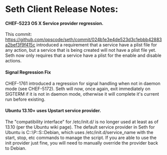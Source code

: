 <!---
This file is reset every time a new release is done. The contents of this file are for the currently unreleased version.

Example Note:

## Example Heading
Details about the thing that changed that needs to get included in the Release Notes in markdown.
-->
# Seth Client Release Notes:

#### CHEF-5223 OS X Service provider regression.

This commit: https://github.com/opscode/seth/commit/024b1e3e4de523d3c1ebbb42883a2bef3f9f415c
introduced a requirement that a service have a plist file for any
action, but a service that is being created will not have a plist file
yet. Seth now only requires that a service have a plist for the enable
and disable actions.

#### Signal Regression Fix

CHEF-1761 introduced a regression for signal handling when not in daemon mode
(see CHEF-5172). Seth will now, once again, exit immediately on SIGTERM if it
is not in daemon mode, otherwise it will complete it's current run before
existing.

#### Ubuntu 13.10+ uses Upstart service provider.

The "compatibility interface" for /etc/init.d/ is no longer used at least as of
13.10 (per the Ubuntu wiki page). The default service provider in Seth for Ubuntu
is C:\:\P::S::Debian, which uses /etc/init.d/service_name with the start, stop,
etc commands to manage the script. If you are able to use the init provider just
fine, you will need to manually override the provider back to Debian.
